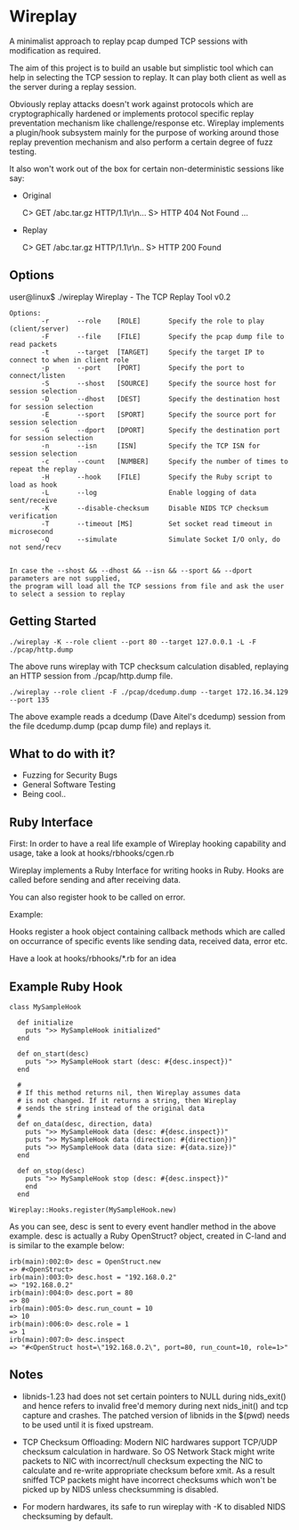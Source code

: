 Wireplay
========

A minimalist approach to replay pcap dumped TCP sessions with modification as
required.

The aim of this project is to build an usable but simplistic tool which can help
in selecting the TCP session to replay. It can play both client as well as the
server during a replay session.

Obviously replay attacks doesn't work against protocols which are cryptographically
hardened or implements protocol specific replay preventation mechanism like
challenge/response etc. Wireplay implements a plugin/hook subsystem mainly for
the purpose of working around those replay prevention mechanism and also perform
a certain degree of fuzz testing.

It also won't work out of the box for certain non-deterministic sessions like
say:

* Original 

    C> GET /abc.tar.gz HTTP/1.1\r\n...
    S> HTTP 404 Not Found
    ...

* Replay

    C> GET /abc.tar.gz HTTP/1.1\r\n..
    S> HTTP 200 Found

Options
--------

user@linux$ ./wireplay
Wireplay - The TCP Replay Tool v0.2

    Options:
            -r       --role    [ROLE]       Specify the role to play (client/server)
            -F       --file    [FILE]       Specify the pcap dump file to read packets
            -t       --target  [TARGET]     Specify the target IP to connect to when in client role
            -p       --port    [PORT]       Specify the port to connect/listen
            -S       --shost   [SOURCE]     Specify the source host for session selection
            -D       --dhost   [DEST]       Specify the destination host for session selection
            -E       --sport   [SPORT]      Specify the source port for session selection
            -G       --dport   [DPORT]      Specify the destination port for session selection
            -n       --isn     [ISN]        Specify the TCP ISN for session selection
            -c       --count   [NUMBER]     Specify the number of times to repeat the replay
            -H       --hook    [FILE]       Specify the Ruby script to load as hook
            -L       --log                  Enable logging of data sent/receive
            -K       --disable-checksum     Disable NIDS TCP checksum verification
            -T       --timeout [MS]         Set socket read timeout in microsecond
            -Q       --simulate             Simulate Socket I/O only, do not send/recv


    In case the --shost && --dhost && --isn && --sport && --dport parameters are not supplied,
    the program will load all the TCP sessions from file and ask the user to select a session to replay

Getting Started
---------------

    ./wireplay -K --role client --port 80 --target 127.0.0.1 -L -F ./pcap/http.dump

The above runs wireplay with TCP checksum calculation disabled, replaying an
HTTP session from ./pcap/http.dump file.

    ./wireplay --role client -F ./pcap/dcedump.dump --target 172.16.34.129 --port 135

The above example reads a dcedump (Dave Aitel's dcedump) session from the file
dcedump.dump (pcap dump file) and replays it.

What to do with it?
-------------------

 * Fuzzing for Security Bugs
 * General Software Testing
 * Being cool..

Ruby Interface
--------------

First: In order to have a real life example of Wireplay hooking capability and
usage, take a look at hooks/rbhooks/cgen.rb

Wireplay implements a Ruby Interface for writing hooks in Ruby. Hooks are called
before sending and after receiving data.

You can also register hook to be called on error.

Example:

   Hooks register a hook object containing callback methods which are called on
   occurrance of specific events like sending data, received data, error etc.

   Have a look at hooks/rbhooks/*.rb for an idea

Example Ruby Hook
-----------------
    class MySampleHook

      def initialize
        puts ">> MySampleHook initialized"
      end

      def on_start(desc)
        puts ">> MySampleHook start (desc: #{desc.inspect})"
      end

      # 
      # If this method returns nil, then Wireplay assumes data
      # is not changed. If it returns a string, then Wireplay
      # sends the string instead of the original data
      #
      def on_data(desc, direction, data)
        puts ">> MySampleHook data (desc: #{desc.inspect})"
        puts ">> MySampleHook data (direction: #{direction})"
        puts ">> MySampleHook data (data size: #{data.size})"
      end

      def on_stop(desc)
        puts ">> MySampleHook stop (desc: #{desc.inspect})"
        end
      end

    Wireplay::Hooks.register(MySampleHook.new)

As you can see, desc is sent to every event handler method in the above example. desc is actually a
Ruby OpenStruct? object, created in C-land and is similar to the example below:

    irb(main):002:0> desc = OpenStruct.new
    => #<OpenStruct>
    irb(main):003:0> desc.host = "192.168.0.2"
    => "192.168.0.2"
    irb(main):004:0> desc.port = 80
    => 80
    irb(main):005:0> desc.run_count = 10
    => 10
    irb(main):006:0> desc.role = 1
    => 1
    irb(main):007:0> desc.inspect
    => "#<OpenStruct host=\"192.168.0.2\", port=80, run_count=10, role=1>"



Notes
-----

 * libnids-1.23 had does not set certain pointers to NULL during nids_exit()
   and hence refers to invalid free'd memory during next nids_init() and tcp
   capture and crashes. The patched version of libnids in the $(pwd) needs to
   be used until it is fixed upstream.

 * TCP Checksum Offloading: Modern NIC hardwares support TCP/UDP checksum
   calculation in hardware. So OS Network Stack might write packets to NIC
   with incorrect/null checksum expecting the NIC to calculate and re-write
   appropriate checksum before xmit. As a result sniffed TCP packets might
   have incorrect checksums which won't be picked up by NIDS unless
   checksumming is disabled.

 * For modern hardwares, its safe to run wireplay with -K to disabled NIDS
   checksuming by default.
